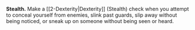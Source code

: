 **Stealth.** Make a [[2-Dexterity|Dexterity]] (Stealth) check when you attempt to conceal yourself from enemies, slink past guards, slip away without being noticed, or sneak up on someone without being seen or heard.